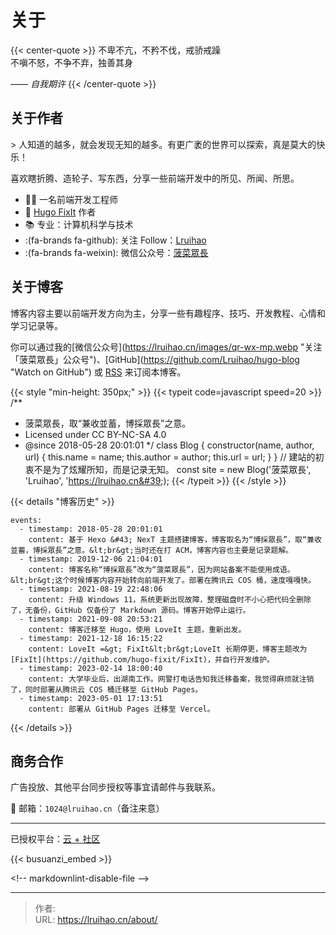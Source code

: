 # 关于


{{&lt; center-quote &gt;}}
不卑不亢，不矜不伐，戒骄戒躁\
不嗔不怒，不争不弃，独善其身

_—— 自我期许_
{{&lt; /center-quote &gt;}}

## 关于作者

&gt; 人知道的越多，就会发现无知的越多。有更广袤的世界可以探索，真是莫大的快乐！

喜欢瞎折腾、造轮子、写东西，分享一些前端开发中的所见、所闻、所思。

- 👨‍💻 一名前端开发工程师
- 🫶 [Hugo FixIt](https://github.com/hugo-fixit) 作者
- 📚 专业：计算机科学与技术
- :(fa-brands fa-github): 关注 Follow：[Lruihao](https://github.com/Lruihao)
- :(fa-brands fa-weixin): 微信公众号：[菠菜眾長](https://lruihao.cn/images/qr-wx-mp.webp)

## 关于博客

博客内容主要以前端开发方向为主，分享一些有趣程序、技巧、开发教程、心情和学习记录等。

你可以通过我的[微信公众号](https://lruihao.cn/images/qr-wx-mp.webp &#34;关注「菠菜眾長」公众号&#34;)、[GitHub](https://github.com/Lruihao/hugo-blog &#34;Watch on GitHub&#34;) 或 [RSS](http://lruihao.cn/index.xml) 来订阅本博客。

{{&lt; style &#34;min-height: 350px;&#34; &gt;}}
{{&lt; typeit code=javascript speed=20 &gt;}}
/**
 * 菠菜眾長，取“兼收並蓄，博採眾長”之意。
 * Licensed under CC BY-NC-SA 4.0
 * @since 2018-05-28 20:01:01
 */
class Blog {
  constructor(name, author, url) {
    this.name = name;
    this.author = author;
    this.url = url;
  }
}
// 建站的初衷不是为了炫耀所知，而是记录无知。
const site = new Blog(&#39;菠菜眾長&#39;, &#39;Lruihao&#39;, &#39;https://lruihao.cn&#39;);
{{&lt; /typeit &gt;}}
{{&lt; /style &gt;}}

{{&lt; details &#34;博客历史&#34; &gt;}}
```timeline {reverse=true, animation=true, height=&#34;280px&#34;}
events:
  - timestamp: 2018-05-28 20:01:01
    content: 基于 Hexo &#43; NexT 主题搭建博客，博客取名为“博採眾長”，取“兼收並蓄，博採眾長”之意。&lt;br&gt;当时还在打 ACM，博客内容也主要是记录题解。
  - timestamp: 2019-12-06 21:04:01
    content: 博客名称“博採眾長”改为“菠菜眾長”，因为网站备案不能使用成语。&lt;br&gt;这个时候博客内容开始转向前端开发了。部署在腾讯云 COS 桶，速度嘎嘎快。
  - timestamp: 2021-08-19 22:48:06
    content: 升级 Windows 11，系统更新出现故障，整理磁盘时不小心把代码全删除了，无备份，GitHub 仅备份了 Markdown 源码。博客开始停止运行。
  - timestamp: 2021-09-08 20:53:21
    content: 博客迁移至 Hugo，使用 LoveIt 主题，重新出发。
  - timestamp: 2021-12-18 16:15:22
    content: LoveIt =&gt; FixIt&lt;br&gt;LoveIt 长期停更，博客主题改为 [FixIt](https://github.com/hugo-fixit/FixIt)，并自行开发维护。
  - timestamp: 2023-02-14 18:00:40
    content: 大学毕业后，出湖南工作。网警打电话告知我迁移备案，我觉得麻烦就注销了，同时部署从腾讯云 COS 桶迁移至 GitHub Pages。
  - timestamp: 2023-05-01 17:13:51
    content: 部署从 GitHub Pages 迁移至 Vercel。
```
{{&lt; /details &gt;}}

## 商务合作

广告投放、其他平台同步授权等事宜请邮件与我联系。

📮 邮箱：`1024@lruihao.cn`（备注来意）

---

已授权平台：[云 &#43; 社区](https://cloud.tencent.com/developer/column/94521)

{{&lt; busuanzi_embed &gt;}}

&lt;!-- markdownlint-disable-file --&gt;


---

> 作者:   
> URL: https://lruihao.cn/about/  

